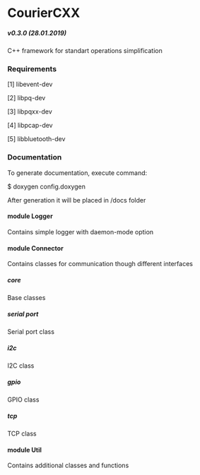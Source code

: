 # CourierCXX
##### v0.3.0 (28.01.2019)
C++ framework for standart operations simplification

### Requirements
[1] libevent-dev

[2] libpq-dev

[3] libpqxx-dev

[4] libpcap-dev

[5] libbluetooth-dev

### Documentation
To generate documentation, execute command:

$ doxygen config.doxygen

After generation it will be placed in /docs folder

#### module Logger
Contains simple logger with daemon-mode option

#### module Connector
Contains classes for communication though different interfaces

##### core
Base classes

##### serial port
Serial port class

##### i2c
I2C class

##### gpio
GPIO class

##### tcp
TCP class

#### module Util
Contains additional classes and functions
 
